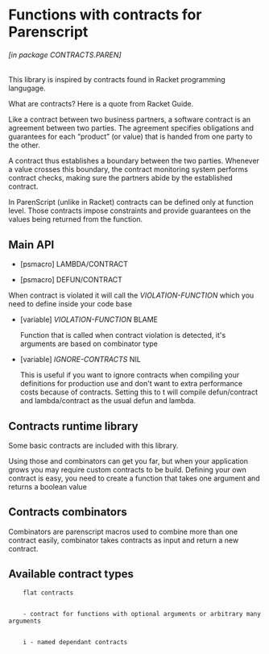 # Functions with contracts for Parenscript

###### \[in package CONTRACTS.PAREN\]
This library is inspired by contracts found in Racket programming
langugage.

What are contracts? Here is a quote from Racket Guide.

Like a contract between two business partners, a software contract
is an agreement between two parties. The agreement specifies
obligations and guarantees for each “product” (or value) that is
handed from one party to the other.

A contract thus establishes a boundary between the two
parties. Whenever a value crosses this boundary, the contract
monitoring system performs contract checks, making sure the partners
abide by the established contract.

In ParenScript (unlike in Racket) contracts can be defined only at
function level. Those contracts impose constraints and provide
guarantees on the values being returned from the function.

## Main API

- [psmacro] LAMBDA/CONTRACT 

- [psmacro] DEFUN/CONTRACT 

When contract is violated it will call the *VIOLATION-FUNCTION*
which you need to define inside your code base

- [variable] *VIOLATION-FUNCTION* BLAME

    Function that is called when contract violation is detected, it's
    arguments are based on combinator type

- [variable] *IGNORE-CONTRACTS* NIL

    This is useful if you want to ignore contracts when compiling your
    definitions for production use and don't want to extra performance
    costs because of contracts. Setting this to t will compile
    defun/contract and lambda/contract as the usual defun and lambda.

## Contracts runtime library

Some basic contracts are included with this library.

Using those and combinators can get you far, but when your
application grows you may require custom contracts to be
build. Defining your own contract is easy, you need to create a
function that takes one argument and returns a boolean value

## Contracts combinators

Combinators are parenscript macros used to combine more than one
contract easily, combinator takes contracts as input and return a new
contract.

## Available contract types

        flat contracts


        - contract for functions with optional arguments or arbitrary many arguments


        i - named dependant contracts


